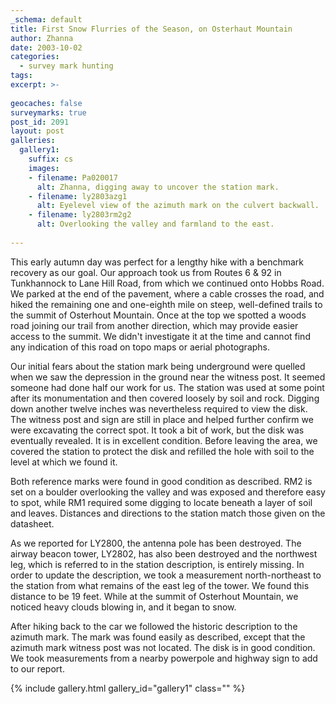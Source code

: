 ```yaml
---
_schema: default
title: First Snow Flurries of the Season, on Osterhaut Mountain
author: Zhanna
date: 2003-10-02
categories:
  - survey mark hunting
tags:
excerpt: >- 
  
geocaches: false
surveymarks: true
post_id: 2091
layout: post  
galleries:
  gallery1:
    suffix: cs
    images:
    - filename: Pa020017
      alt: Zhanna, digging away to uncover the station mark.     
    - filename: ly2803azg1
      alt: Eyelevel view of the azimuth mark on the culvert backwall.  
    - filename: ly2803rm2g2
      alt: Overlooking the valley and farmland to the east.             
      
---
```


This early autumn day was perfect for a lengthy hike with a benchmark recovery as our goal. Our approach took us from Routes 6 & 92 in Tunkhannock to Lane Hill Road, from which we continued onto Hobbs Road. We parked at the end of the pavement, where a cable crosses the road, and hiked the remaining one and one-eighth mile on steep, well-defined trails to the summit of Osterhout Mountain. Once at the top we spotted a woods road joining our trail from another direction, which may provide easier access to the summit. We didn't investigate it at the time and cannot find any indication of this road on topo maps or aerial photographs.

Our initial fears about the station mark being underground were quelled when we saw the depression in the ground near the witness post. It seemed someone had done half our work for us. The station was used at some point after its monumentation and then covered loosely by soil and rock. Digging down another twelve inches was nevertheless required to view the disk. The witness post and sign are still in place and helped further confirm we were excavating the correct spot. It took a bit of work, but the disk was eventually revealed. It is in excellent condition. Before leaving the area, we covered the station to protect the disk and refilled the hole with soil to the level at which we found it.

Both reference marks were found in good condition as described. RM2 is set on a boulder overlooking the valley and was exposed and therefore easy to spot, while RM1 required some digging to locate beneath a layer of soil and leaves. Distances and directions to the station match those given on the datasheet.

As we reported for LY2800, the antenna pole has been destroyed. The airway beacon tower, LY2802, has also been destroyed and the northwest leg, which is referred to in the station description, is entirely missing. In order to update the description, we took a measurement north-northeast to the station from what remains of the east leg of the tower. We found this distance to be 19 feet. While at the summit of Osterhout Mountain, we noticed heavy clouds blowing in, and it began to snow.

After hiking back to the car we followed the historic description to the azimuth mark. The mark was found easily as described, except that the azimuth mark witness post was not located. The disk is in good condition. We took measurements from a nearby powerpole and highway sign to add to our report.

{% include gallery.html gallery_id="gallery1" class="" %}